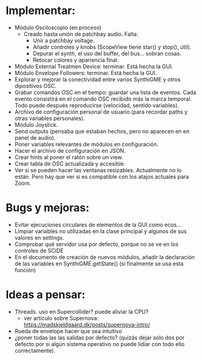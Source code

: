 # Implementar:
- Módulo Osciloscopio (en proceso)
	+ Creado hasta unión de patchbay audio. Falta:
		* Unir a patchbay voltage.
		* Añadir controles y knobs (ScopeView tiene star() y stop(), útil).
		* Depurar el synth, el uso del buffer, del bus... sobran cosas.
		* Retocar colores y apariencia final.
- Módulo External Treatmen Device: terminar. Está hecha la GUI.
- Módulo Envelope Followers: terminar. Está hecha la GUI.
- Explorar y mejorar la conectividad entre varios SynthiGME y otros dipositivos OSC.
- Grabar comandos OSC en el tiempo: guardar una lista de eventos. Cada evento consistirá en el comando OSC recibido más la marca temporal. Todo puede después reproducirse (velocidad, sentido variables).
- Archivo de configuración personal de usuario (para recordar paths y otras variables personales).
- Módulo Joystick.
- Send outputs (pensaba que estaban hechos, pero no aparecen en en panel de audio).
- Poner variables relevantes de módulos en configuración.
- Hacer el archivo de configuración en JSON.
- Crear hints al poner el ratón sobre un view.
- Crear tabla de OSC actualizada y accesible.
- Ver si se pueden hacer las ventanas resizables. Actualmente no lo están. Pero hay que ver si es compatible con los atajos actuales para Zoom.

# Bugs y mejoras:
- Evitar ejecuciones circulares de elementos de la GUI como ecos...
- Limpiar variables no utilizadas en la clase principal y algunos de sus valores en settings.
- Comprobar qué servidor usa por defecto, porque no se ve en los controles de SCIDE
- En el documento de creación de nuevos módulos, añadir la declaración de las variables en SynthiGME.getState() (si finalmente se usa esta función)

# Ideas a pensar:
- Threads. uso en Supercollider? puede aliviar la CPU?
    - ver artículo sobre Supernova: https://madskjeldgaard.dk/posts/supernova-intro/
- Rueda de envelope hacer que sea intuitivo
- ¿poner todas las las salidas por defecto? (quizás dejar solo dos por defecto por si algún sistema operativo no puede lidiar con todo ello correctamente).